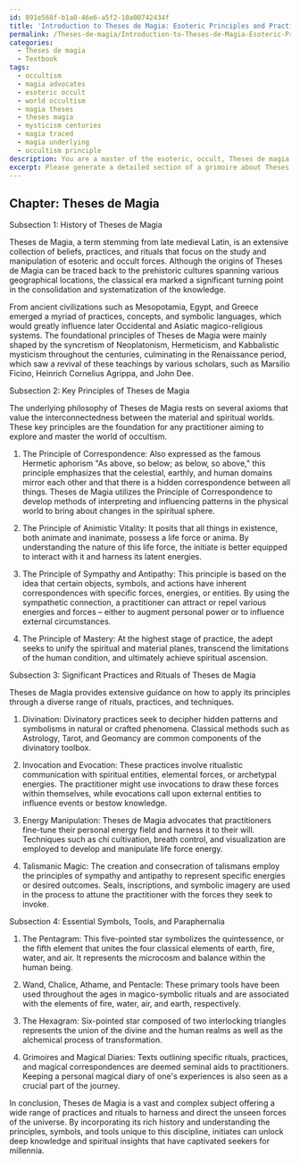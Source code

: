 ```yaml
---
id: 891e568f-b1a0-46e6-a5f2-10a00742434f
title: 'Introduction to Theses de Magia: Esoteric Principles and Practices'
permalink: /Theses-de-magia/Introduction-to-Theses-de-Magia-Esoteric-Principles-and-Practices/
categories:
  - Theses de magia
  - Textbook
tags:
  - occultism
  - magia advocates
  - esoteric occult
  - world occultism
  - magia theses
  - theses magia
  - mysticism centuries
  - magia traced
  - magia underlying
  - occultism principle
description: You are a master of the esoteric, occult, Theses de magia and education, you have written many textbooks on the subject in ways that provide students with rich and deep understanding of the subject. You are being asked to write textbook-like sections on a topic and you do it with full context, explainability, and reliability in accuracy to the true facts of the topic at hand, in a textbook style that a student would easily be able to learn from, in a rich, engaging, and contextual way. Always include relevant context (such as formulas and history), related concepts, and in a way that someone can gain deep insights from.
excerpt: Please generate a detailed section of a grimoire about Theses de Magia, focusing on its history, key principles, and significant practices. Provide insights and information for initiates to acquire deeper understanding and appreciation of this occult domain, including important rituals, symbols, and tools associated with it.
---
```

## Chapter: Theses de Magia
Subsection 1: History of Theses de Magia

Theses de Magia, a term stemming from late medieval Latin, is an extensive collection of beliefs, practices, and rituals that focus on the study and manipulation of esoteric and occult forces. Although the origins of Theses de Magia can be traced back to the prehistoric cultures spanning various geographical locations, the classical era marked a significant turning point in the consolidation and systematization of the knowledge.

From ancient civilizations such as Mesopotamia, Egypt, and Greece emerged a myriad of practices, concepts, and symbolic languages, which would greatly influence later Occidental and Asiatic magico-religious systems. The foundational principles of Theses de Magia were mainly shaped by the syncretism of Neoplatonism, Hermeticism, and Kabbalistic mysticism throughout the centuries, culminating in the Renaissance period, which saw a revival of these teachings by various scholars, such as Marsilio Ficino, Heinrich Cornelius Agrippa, and John Dee.

Subsection 2: Key Principles of Theses de Magia

The underlying philosophy of Theses de Magia rests on several axioms that value the interconnectedness between the material and spiritual worlds. These key principles are the foundation for any practitioner aiming to explore and master the world of occultism.
 
1. The Principle of Correspondence: Also expressed as the famous Hermetic aphorism "As above, so below; as below, so above," this principle emphasizes that the celestial, earthly, and human domains mirror each other and that there is a hidden correspondence between all things. Theses de Magia utilizes the Principle of Correspondence to develop methods of interpreting and influencing patterns in the physical world to bring about changes in the spiritual sphere.

2. The Principle of Animistic Vitality: It posits that all things in existence, both animate and inanimate, possess a life force or anima. By understanding the nature of this life force, the initiate is better equipped to interact with it and harness its latent energies.

3. The Principle of Sympathy and Antipathy: This principle is based on the idea that certain objects, symbols, and actions have inherent correspondences with specific forces, energies, or entities. By using the sympathetic connection, a practitioner can attract or repel various energies and forces – either to augment personal power or to influence external circumstances.

4. The Principle of Mastery: At the highest stage of practice, the adept seeks to unify the spiritual and material planes, transcend the limitations of the human condition, and ultimately achieve spiritual ascension.

Subsection 3: Significant Practices and Rituals of Theses de Magia

Theses de Magia provides extensive guidance on how to apply its principles through a diverse range of rituals, practices, and techniques.

1. Divination: Divinatory practices seek to decipher hidden patterns and symbolisms in natural or crafted phenomena. Classical methods such as Astrology, Tarot, and Geomancy are common components of the divinatory toolbox.

2. Invocation and Evocation: These practices involve ritualistic communication with spiritual entities, elemental forces, or archetypal energies. The practitioner might use invocations to draw these forces within themselves, while evocations call upon external entities to influence events or bestow knowledge.

3. Energy Manipulation: Theses de Magia advocates that practitioners fine-tune their personal energy field and harness it to their will. Techniques such as chi cultivation, breath control, and visualization are employed to develop and manipulate life force energy.

4. Talismanic Magic: The creation and consecration of talismans employ the principles of sympathy and antipathy to represent specific energies or desired outcomes. Seals, inscriptions, and symbolic imagery are used in the process to attune the practitioner with the forces they seek to invoke.

Subsection 4: Essential Symbols, Tools, and Paraphernalia

1. The Pentagram: This five-pointed star symbolizes the quintessence, or the fifth element that unites the four classical elements of earth, fire, water, and air. It represents the microcosm and balance within the human being.

2. Wand, Chalice, Athame, and Pentacle: These primary tools have been used throughout the ages in magico-symbolic rituals and are associated with the elements of fire, water, air, and earth, respectively.

3. The Hexagram: Six-pointed star composed of two interlocking triangles represents the union of the divine and the human realms as well as the alchemical process of transformation.

4. Grimoires and Magical Diaries: Texts outlining specific rituals, practices, and magical correspondences are deemed seminal aids to practitioners. Keeping a personal magical diary of one's experiences is also seen as a crucial part of the journey.

In conclusion, Theses de Magia is a vast and complex subject offering a wide range of practices and rituals to harness and direct the unseen forces of the universe. By incorporating its rich history and understanding the principles, symbols, and tools unique to this discipline, initiates can unlock deep knowledge and spiritual insights that have captivated seekers for millennia.
